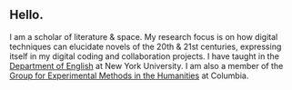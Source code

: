 Hello.
------

I am a scholar of literature & space. My research focus is on how digital
techniques can elucidate novels of the 20th & 21st centuries, expressing
itself in my digital coding and collaboration projects. I have taught in the
[Department of English](http://english.fas.nyu.edu/page/home) at New York
University. I am also a member of the [Group for Experimental Methods in the
Humanities](http://xpmethod.plaintext.in) at Columbia.
